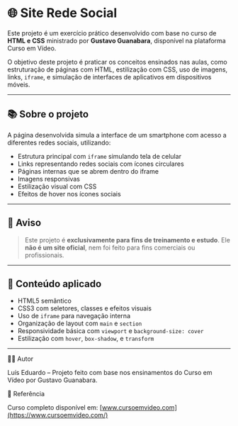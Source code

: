 # 🌐 Site Rede Social

Este projeto é um exercício prático desenvolvido com base no curso de **HTML e CSS** ministrado por **Gustavo Guanabara**, disponível na plataforma Curso em Vídeo.

O objetivo deste projeto é praticar os conceitos ensinados nas aulas, como estruturação de páginas com HTML, estilização com CSS, uso de imagens, links, `iframe`, e simulação de interfaces de aplicativos em dispositivos móveis.

---

## 📚 Sobre o projeto

A página desenvolvida simula a interface de um smartphone com acesso a diferentes redes sociais, utilizando:

* Estrutura principal com `iframe` simulando tela de celular
* Links representando redes sociais com ícones circulares
* Páginas internas que se abrem dentro do iframe
* Imagens responsivas
* Estilização visual com CSS
* Efeitos de hover nos ícones sociais

---

## 🚧 Aviso

> Este projeto é **exclusivamente para fins de treinamento e estudo**.
> Ele **não é um site oficial**, nem foi feito para fins comerciais ou profissionais.

---

## 💼 Conteúdo aplicado

* HTML5 semântico
* CSS3 com seletores, classes e efeitos visuais
* Uso de `iframe` para navegação interna
* Organização de layout com `main` e `section`
* Responsividade básica com `viewport` e `background-size: cover`
* Estilização com `hover`, `box-shadow`, e `transform`

---

🙋‍♂️ Autor

Luís Eduardo – Projeto feito com base nos ensinamentos do Curso em Vídeo por Gustavo Guanabara.

🔗 Referência

Curso completo disponível em: [www.cursoemvideo.com](https://www.cursoemvideo.com/)

